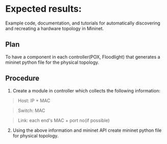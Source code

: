 # Expected results:
 Example code, documentation, and tutorials for automatically discovering and recreating a hardware topology in Mininet.

## Plan
To have a component in each controller(POX, Floodlight) that generates a mininet python file for the physical topology.


## Procedure
1. Create a module in controller which collects the following information:

> Host: IP + MAC

> Switch: MAC

> Link: each end's MAC + port no(if possible)

2. Using the above information and mininet API create mininet python file for physical topology.

